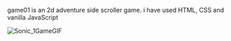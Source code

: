 game01 is an 2d adventure  side scroller game. i have used HTML, CSS and vanilla JavaScript





![Sonic_1GameGIF](https://github.com/user-attachments/assets/a16ad034-da59-4b1b-9b32-d724051ce7c8)

